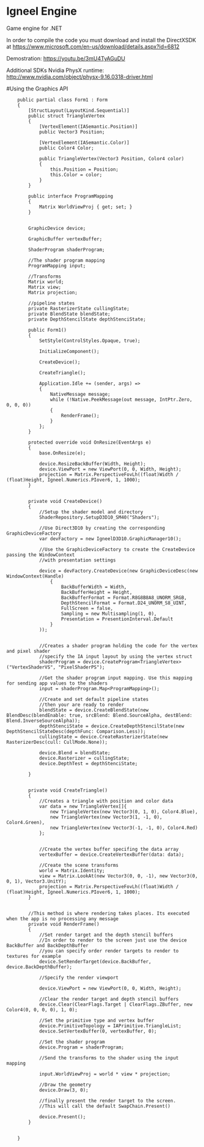 # Igneel Engine
Game engine for .NET 

In order to compile the code you must download and install the DirectXSDK at https://www.microsoft.com/en-us/download/details.aspx?id=6812

Demostration:
https://youtu.be/3mU4TyAGuDU

Additional SDKs
Nvidia PhysX runtime: http://www.nvidia.com/object/physx-9.16.0318-driver.html


#Using the Graphics API

		public partial class Form1 : Form
		{
			[StructLayout(LayoutKind.Sequential)]        
			public struct TriangleVertex
			{
				[VertexElement(IASemantic.Position)]
				public Vector3 Position;

				[VertexElement(IASemantic.Color)]
				public Color4 Color;

				public TriangleVertex(Vector3 Position, Color4 color)
				{
					this.Position = Position;
					this.Color = color;
				}
			}

			public interface ProgramMapping
			{
				Matrix WorldViewProj { get; set; }
			}


			GraphicDevice device;

			GraphicBuffer vertexBuffer;

			ShaderProgram shaderProgram;

			//The shader program mapping
			ProgramMapping input;

			//Transforms
			Matrix world;
			Matrix view;
			Matrix projection;

			//pipeline states
			private RasterizerState cullingState;
			private BlendState blendState;
			private DepthStencilState depthStenciState;

			public Form1()
			{
				SetStyle(ControlStyles.Opaque, true);

				InitializeComponent();                                

				CreateDevice();

				CreateTriangle();

				Application.Idle += (sender, args) =>
				{
					NativeMessage message;
					while (!Native.PeekMessage(out message, IntPtr.Zero, 0, 0, 0))
					{
						RenderFrame();
					}
				};
			}      

			protected override void OnResize(EventArgs e)
			{
				base.OnResize(e);

				device.ResizeBackBuffer(Width, Height);
				device.ViewPort = new ViewPort(0, 0, Width, Height);
				projection = Matrix.PerspectiveFovLh((float)Width / (float)Height, Igneel.Numerics.PIover6, 1, 1000);
			}

		   
			private void CreateDevice()
			{				
				//Setup the shader model and directory
				ShaderRepository.SetupD3D10_SM40("Shaders");

				//Use Direct3D10 by creating the corresponding GraphicDeviceFactory
				var devFactory = new IgneelD3D10.GraphicManager10();

				//Use the GraphicDeviceFactory to create the CreateDevice passing the WindowContext
				//with presentation settings

				device = devFactory.CreateDevice(new GraphicDeviceDesc(new WindowContext(Handle)
					{
						BackBufferWidth = Width,
						BackBufferHeight = Height,
						BackBufferFormat = Format.R8G8B8A8_UNORM_SRGB,
						DepthStencilFormat = Format.D24_UNORM_S8_UINT,
						FullScreen = false,
						Sampling = new Multisampling(1, 0),
						Presentation = PresentionInterval.Default
					}
				));


				//Creates a shader program holding the code for the vertex and pixel shader
				//specify the IA input layout by using the vertex struct
				shaderProgram = device.CreateProgram<TriangleVertex>("VertexShaderVS", "PixelShaderPS");

				//Get the shader program input mapping. Use this mapping for sending app values to the shaders
				input = shaderProgram.Map<ProgramMapping>();

				//Create and set default pipeline states
				//then your are ready to render				
				blendState = device.CreateBlendState(new BlendDesc(blendEnable: true, srcBlend: Blend.SourceAlpha, destBlend: Blend.InverseSourceAlpha));
				depthStenciState = device.CreateDepthStencilState(new DepthStencilStateDesc(depthFunc: Comparison.Less));
				cullingState = device.CreateRasterizerState(new RasterizerDesc(cull: CullMode.None));

				device.Blend = blendState;
				device.Rasterizer = cullingState;
				device.DepthTest = depthStenciState;

			}


			private void CreateTriangle()
			{
				//Creates a triangle with position and color data
				var data = new TriangleVertex[]{
					new TriangleVertex(new Vector3(0, 1, 0), Color4.Blue),
					new TriangleVertex(new Vector3(1, -1, 0), Color4.Green),                
					new TriangleVertex(new Vector3(-1, -1, 0), Color4.Red)
				};


				//Create the vertex buffer specifing the data array
				vertexBuffer = device.CreateVertexBuffer(data: data);

				//Create the scene transforms
				world = Matrix.Identity;
				view = Matrix.LookAt(new Vector3(0, 0, -1), new Vector3(0, 0, 1), Vector3.UnitY);
				projection = Matrix.PerspectiveFovLh((float)Width / (float)Height, Igneel.Numerics.PIover6, 1, 1000);            
			}        

		   
			//This method is where rendering takes places. Its executed when the app is no processing any message
			private void RenderFrame()
			{
				//Set render target and the depth stencil buffers
				//In order to render to the screen just use the device BackBuffer and BackDepthBuffer
				//you can specify order render targets to render to textures for example
				device.SetRenderTarget(device.BackBuffer, device.BackDepthBuffer);

				//Specify the render viewport

				device.ViewPort = new ViewPort(0, 0, Width, Height);

				//Clear the render target and depth stencil buffers
				device.Clear(ClearFlags.Target | ClearFlags.ZBuffer, new Color4(0, 0, 0, 0), 1, 0);
				
				//Set the primitive type and vertex buffer
				device.PrimitiveTopology = IAPrimitive.TriangleList;
				device.SetVertexBuffer(0, vertexBuffer, 0);

				//Set the shader program
				device.Program = shaderProgram;
				
				//Send the transforms to the shader using the input mapping

				input.WorldViewProj = world * view * projection;

				//Draw the geometry
				device.Draw(3, 0);

				//finally present the render target to the screen.
				//This will call the default SwapChain.Present() 

				device.Present();
			}

		  
		}
	

